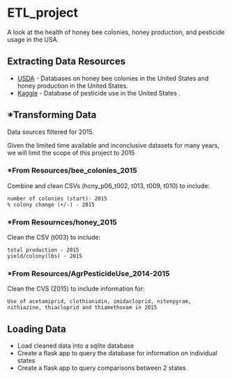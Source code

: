 # ETL_project

A look at the health of honey bee colonies, honey production, and pesticide usage in the USA.

## Extracting Data Resources 
* [USDA](https://www.nass.usda.gov/Surveys/Guide_to_NASS_Surveys/Bee_and_Honey/) - Databases on honey bee colonies in the United States and honey production in the United States. 
* [Kaggle](https://www.kaggle.com/usgs/pesticide-use/version/1) - Database of pesticide use in the United States .

## *Transforming Data

Data sources filtered for 2015.

Given the limited time available and inconclusive datasets for many years, we will limit the scope of this project to 2015


### *From Resources/bee_colonies_2015

Combine and clean CSVs (hcny_p06_t002, t013, t009, t010) to include:
```
number of colonies (start)- 2015
% colony change (+/-) - 2015
```


### *From Resournces/honey_2015

Clean the CSV (t003) to include:
```
total production - 2015
yield/colony(lbs) - 2015
```


### *From Resources/AgrPesticideUse_2014-2015

Clean the CVS (2015) to include information for:
```
Use of acetamiprid, clothianidin, imidacloprid, nitenpyram, nithiazine, thiacloprid and thiamethoxam in 2015
```    

## Loading Data 

* Load cleaned data into a sqlite database
* Create a flask app to query the database for information on individual states 
* Create a flask app to query comparisons between 2 states

